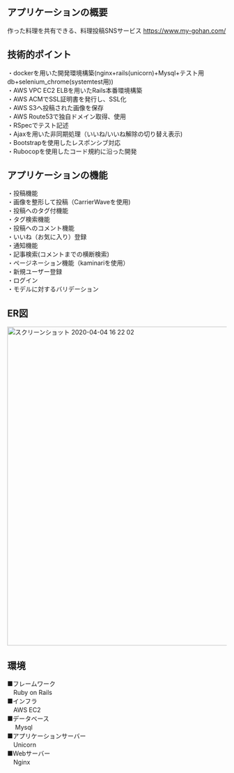 ## アプリケーションの概要
作った料理を共有できる、料理投稿SNSサービス https://www.my-gohan.com/

## 技術的ポイント
・dockerを用いた開発環境構築(nginx+rails(unicorn)+Mysql+テスト用db+selenium_chrome(systemtest用))  
・AWS VPC EC2 ELBを用いたRails本番環境構築  
・AWS ACMでSSL証明書を発行し、SSL化  
・AWS S3へ投稿された画像を保存  
・AWS Route53で独自ドメイン取得、使用  
・RSpecでテスト記述  
・Ajaxを用いた非同期処理（いいね/いいね解除の切り替え表示)  
・Bootstrapを使用したレスポンシブ対応  
・Rubocopを使用したコード規約に沿った開発  

## アプリケーションの機能
・投稿機能  
・画像を整形して投稿（CarrierWaveを使用)  
・投稿へのタグ付機能  
・タグ検索機能  
・投稿へのコメント機能  
・いいね（お気に入り）登録    
・通知機能  
・記事検索(コメントまでの横断検索)  
・ページネーション機能（kaminariを使用）    
・新規ユーザー登録  
・ログイン  
・モデルに対するバリデーション  

## ER図
<img width="732" alt="スクリーンショット 2020-04-04 16 22 02" src="https://user-images.githubusercontent.com/59824319/78450727-aeb0b680-76bb-11ea-9277-e26c7b04c71b.png">

## 環境
■フレームワーク  
　Ruby on Rails  
■インフラ  
　AWS EC2  
■データベース  
　 Mysql  
■アプリケーションサーバー  
　Unicorn  
■Webサーバー  
　Nginx  
